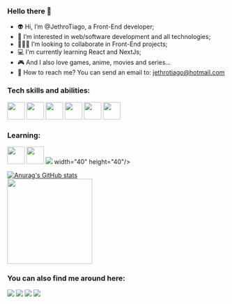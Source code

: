### Hello there 👋

- 👽 Hi, I’m @JethroTiago, a Front-End developer;
- 👀 I’m interested in web/software development and all technologies;
- 👨🏻‍💻 I’m looking to collaborate in Front-End projects;
- 💻 I'm currently learning React and NextJs;
- 🎮 And I also love games, anime, movies and series...
- 📧 How to reach me? You can send an email to: jethrotiago@hotmail.com

### Tech skills and abilities:

<img src="https://cdn.jsdelivr.net/gh/devicons/devicon/icons/html5/html5-original-wordmark.svg" width="40" height="40"/> <img src="https://cdn.jsdelivr.net/gh/devicons/devicon/icons/css3/css3-original-wordmark.svg" width="40" height="40"/> <img src="https://cdn.jsdelivr.net/gh/devicons/devicon/icons/javascript/javascript-original.svg" width="40" height="40"/>  <img src="https://cdn.jsdelivr.net/gh/devicons/devicon/icons/sass/sass-original.svg" width="40" height="40"/>  <img src="https://cdn.jsdelivr.net/gh/devicons/devicon/icons/bootstrap/bootstrap-original-wordmark.svg" width="40" height="40"/>  <img src="https://cdn.jsdelivr.net/gh/devicons/devicon/icons/git/git-original-wordmark.svg" width="40" height="40"/>
          

### Learning:

<img src="https://cdn.jsdelivr.net/gh/devicons/devicon/icons/react/react-original-wordmark.svg" width="40" height="40"/> <img src="https://cdn.jsdelivr.net/gh/devicons/devicon/icons/typescript/typescript-original.svg" width="40" height="40"/> <img src="https://cdn.jsdelivr.net/gh/devicons/devicon/icons/docker/docker-original-wordmark.svg" /> width="40" height="40"/>

[![Anurag's GitHub stats](https://github-readme-stats.vercel.app/api?username=JethroTiago)](https://github.com/anuraghazra/github-readme-stats)<br>
<img height="195 cm" src="https://github-readme-streak-stats.herokuapp.com/?user=JethroTiago&stroke=f8d847&background=141321&ring=FFD700&fire=FFD700&currStreakNum=FFD700&currStreakLabel=FFD700&sideNums=FFD700&sideLabels=FFD700&dates=a9fef7&hide_border=true&date_format=j/n/Y"/>
</div>
          
### You can also find me around here:

<div>
<a href="https://www.linkedin.com/in/jethrotiago/" target="_blank"><img src="https://img.shields.io/badge/-LinkedIn-%230077B5?style=for-the-badge&logo=linkedin&logoColor=white" target="_blank"></a> 
<a href="https://www.youtube.com/c/BEIRADAAVENTURA" target="_blank"><img src="https://img.shields.io/badge/YouTube-FF0000?style=for-the-badge&logo=youtube&logoColor=white" target="_blank"></a>
<a href="https://instagram.com/jethrotiago" target="_blank"><img src="https://img.shields.io/badge/-Instagram-%23E4405F?style=for-the-badge&logo=instagram&logoColor=white" target="_blank"></a>
<a href = "mailto:geogackt@gmail.com"><img src="https://img.shields.io/badge/Gmail-D14836?style=for-the-badge&logo=gmail&logoColor=white" target="_blank"></a>  
</div>

<!---
JethroTiago/JethroTiago is a ✨ special ✨ repository because its `README.md` (this file) appears on your GitHub profile.
You can click the Preview link to take a look at your changes.
--->
